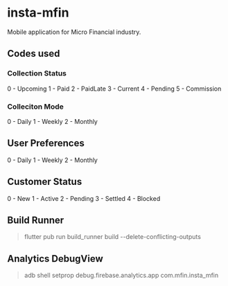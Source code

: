 # insta-mfin

Mobile application for Micro Financial industry.


## Codes used

### Collection Status 
0 - Upcoming
1 - Paid
2 - PaidLate
3 - Current
4 - Pending
5 - Commission

### Colleciton Mode
 0 - Daily
 1 - Weekly
 2 - Monthly

## User Preferences
 0 - Daily
 1 - Weekly
 2 - Monthly

## Customer Status
 0 - New
 1 - Active
 2 - Pending
 3 - Settled
 4 - Blocked

## Build Runner

> flutter pub run build_runner build --delete-conflicting-outputs

## Analytics DebugView

> adb shell setprop debug.firebase.analytics.app com.mfin.insta_mfin